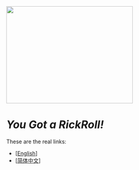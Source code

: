 <img src="https://media4.giphy.com/media/Ju7l5y9osyymQ/200.gif" width="333" height="256"/>

# *You Got a RickRoll!*
These are the real links:
- [[English](https://github.com/Rick-Lang/Rick-Lang/blob/main/EN.md)]
- [[简体中文](https://github.com/Rick-Lang/Rick-Lang/blob/main/CH.md)]

